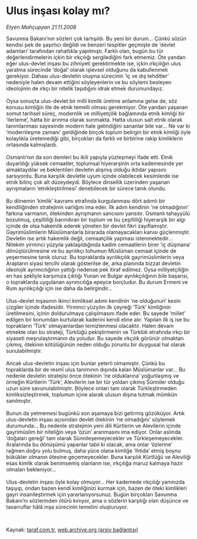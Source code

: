 # Ulus inşası kolay mı?

*Etyen Mahçupyan 21.11.2008*

<div class="taraf_structure_2col_1zq">
<div class="margen_n">



 <p>Savunma Bakanı’nın sözleri çok tartışıldı. Bu yeni bir durum... Çünkü sözün kendisi pek de şaşırtıcı değildi ve benzeri tespitler geçmişte de ‘devlet adamları’ tarafından rahatlıkla yapılmıştı. Farklı olan, bugün bu tür değerlendirmelerin içkin bir ırkçılığı sergilediğini fark etmemiz. Öte yandan eğer ulus-devlet inşası bu zihniyeti gerektirmekte ise, içkin ırkçılığın ulus yaratma sürecinde ‘doğal’ olarak işlevsel olduğunu da kabullenmek gerekiyor. Dahası ulus-devletin oluşma sürecinin ‘iç ve dış tehditler’ nedeniyle halen devam ettiğini söyleyenlerin ve bu söylemi besleyen ideolojinin de ırkçı bir nitelik taşıdığını idrak etmek durumundayız. <br/><br/>Oysa sonuçta ulus-devlet bir milli kimlik üretme anlamına gelse de, söz konusu kimliğin ille de etnik temelli olması gerekmiyor. Öte yandan yaşanan somut tarihsel süreç, modernlik ve milliyetçilik bağlamında etnik kimliği bir ‘ilerleme’, hatta bir arınma olarak sunmakta. Hatta ulusun salt etnik olarak tanımlanması sayesinde modern hale gelindiğini sananlar bile var... Ne var ki ‘modernleşme zamanı’ geldiğinde birçok toplum belirgin bir etnik kimliği öyle kolaylıkla üretemediği gibi, birçokları da farklı ve birbirine rakip kimliklerin ortasında kalmışlardı. <br/><br/>Osmanlı’nın da son demleri bu ikili yapıyla yüzleşmeyi ifade etti. Etnik duyarlılığı yüksek cemaatler, toplumsal hiyerarşinin orta kademesinde yer almaktaydılar ve beklentileri devletin alışmış olduğu iktidar yapısını sarsıyordu. Buna karşılık devletle uyum içinde olabilecek kesimlerde ise etnik bilinç çok alt düzeydeydi. Böylece dinsellik üzerinden yaşanan ayrışmaların ‘etnikleştirilmesi’ denebilecek bir sürece tanık olundu. <br/><br/>Bu dönemin ‘kimlik’ kavramı etrafında kurgulanması dört adımlı bir kendiliğinden stratejinin varlığını ima eder. İlk adım kendinin ‘ne olmadığının’ farkına varmanın, ötekinden ayrışmanın sancısını yansıtır. Osmanlı tahayyülü bozulmuş, çeşitliliği barındıran bir toplum ve bu çeşitliliği hiyerarşik bir algı içinde de olsa hakemlik ederek yöneten bir devlet fikri zayıflamıştır. Gayrimüslimlerin Müslümanlarla birarada olamayacakları kanısı güçlenmiştir. Devletin ise artık hakemlik değil, cemaatçilik yapması istenmektedir... Nitekim yirminci yüzyıla yaklaşıldığında kadim cemaatlerin birer ‘iç düşmana’ dönüştürülmesine ve bu ayrılıkçı tohumun Müslüman cemaat içinde de yeşermesine tanık oluruz. Bu topraklarda ayrılıkçılık gayrimüslimlerin veya Arapların siyasi tercihi olarak gösterilse de, arka planında bizzat devletin ideolojik ayrımcılığının yattığı nedense pek itiraf edilmez. Oysa milliyetçiliğin en has şekliyle karşımıza çıktığı Yunan ve Bulgar ayrılıkçılığının bile başarısı, o topraklarda uygulanan ayrımcılığa epeyce borçludur. Bu durum Ermeni ve Rum ayrılıkçılığı için ise daha da belirgindir... <br/><br/>Ulus-devlet inşasının ikinci kimliksel adımı kendinin ‘ne olduğunun’ kesin çizgiler içinde ifadesidir. Yirminci yüzyılın ilk çeyreği ‘Türk’ kimliğinin üretilmesini, içinin doldurulmaya çalışılmasını ifade eder. Bu sayede ‘millet’ edilgen bir konumdan kurtularak kaderini kendi eline alır. Yapılan ilk iş ise bu toprakların ‘Türk’ olmayanlardan temizlenmesi olacaktır. Halen devam etmekte olan bu strateji, Türklüğü pekiştirmenin ve Türklük etrafında ırkçı bir siyaseti meşrulaştırmanın da yoludur. Bu sayede ırkçılık görünür olmaktan çıkmış, ötekinin kötülüğünün neden olduğu zorunlu bir duygusal hal olarak sunulabilmiştir. <br/><br/>Ancak ulus-devletin inşası için bunlar yeterli olmamıştır. Çünkü bu topraklarda bir de resmî ulus tanımının dışında kalan Müslümanlar var... Bu nedenle devletin stratejisi önce ötekinin ‘ne olduklarına’ yoğunlaşmış ve örneğin Kürtlerin ‘Türk’, Alevilerin ise bir tür yoldan çıkmış Sünniler olduğu uzun süre savunulabilmiştir. Böylece onları tam olarak Türkleştirmeden kimliksizleştirmek, toplumun içine alarak ulusun dışına tutmak mümkün sanılmıştır. <br/><br/>Bunun da yetmemesi bugünkü son aşamaya bizi getirmiş gözüküyor. Artık ulus-devletin inşası açısından devlet ötekinin ‘ne olmadığını’ söylemek durumunda... Bu nedenle stratejinin yeni dili Kürtlerin ve Alevilerin içinde gayrimüslim bir niteliğin veya ‘özün’ aranmasını ima ediyor. Onlar aslında ‘doğaları gereği’ tam olarak Sünnileşemeyecekler ve Türkleşemeyecekler. Aralarında bu dönüşümü yapanlar tabii ki olacak, ama onlar ‘özlerine’ rağmen doğru yolu bulmuş, daha yüce olana kimliğe ‘ihtida’ etmiş boynu bükükler olmanın ötesine geçemeyecekler. Buna karşılık Kürtlüğü ve Aleviliği esas kimlik olarak benimsemiş olanların ise, ırkçılığa maruz kalmaya hazır olmaları bekleniyor... <br/><br/>Ulus-devletin inşası öyle kolay olmuyor... Her kademede ırkçılığı yanınızda taşıyıp, ondan bazen kendi kimliğinizi kurmak için, bazen de öteki kimlikleri gayri insanileştirmek için yararlanıyorsunuz. Bugün birçokları Savunma Bakanı’nı sözlerinden ötürü kınıyor, ama o sözlerin karşılığı olan düşünce ve tasarruflar hâlâ inşa sürecinin temelini oluşturuyor. </p>

<br/>


<div id="taraf_not">
</div>

</div>


</div>

Kaynak: [taraf.com.tr](http://www.taraf.com.tr:80/makale/2761.htm), [web.archive.org (arşiv bağlantısı)](http://web.archive.org/web/20081219160234/http://www.taraf.com.tr:80/makale/2761.htm)
